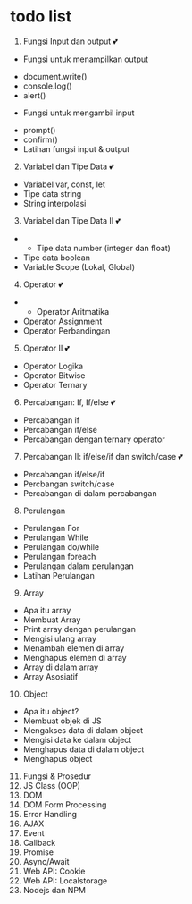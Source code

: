 # todo list
1. Fungsi Input dan output 💕
* Fungsi untuk menampilkan output
-	document.write()
-	console.log()
-	alert()
*	Fungsi untuk mengambil input
-	prompt()
-	confirm()
-	Latihan fungsi input & output

2. Variabel dan Tipe Data 💕
-   Variabel var, const, let
-	Tipe data string
-	String interpolasi

3. Variabel dan Tipe Data II 💕
- -	Tipe data number (integer dan float)
-	Tipe data boolean
-	Variable Scope (Lokal, Global)

4.  Operator 💕
- -	Operator Aritmatika
-	Operator Assignment
-	Operator Perbandingan

5. Operator II 💕
-	Operator Logika
-	Operator Bitwise
-	Operator Ternary

6. Percabangan: If, If/else 💕
-	Percabangan if
-	Percabangan if/else
-	Percabangan dengan ternary operator 

7. Percabangan II: if/else/if dan switch/case 💕
-	Percabangan if/else/if
-	Percbangan switch/case
-	Percabangan di dalam percabangan

8. Perulangan
-	Perulangan For
-	Perulangan While
-	Perulangan do/while
-	Perulangan foreach
-	Perulangan dalam perulangan
-	Latihan Perulangan

9. Array
-	Apa itu array
-	Membuat Array
-	Print array dengan perulangan
-	Mengisi ulang array
-	Menambah elemen di array
-	Menghapus elemen di array
-	Array di dalam array
-	Array Asosiatif

10. Object
-	Apa itu object?
-	Membuat objek di JS
-	Mengakses data di dalam object
-	Mengisi data ke dalam object
-	Menghapus data di dalam object
-	Menghapus object

11. Fungsi & Prosedur
12. JS Class (OOP)
13. DOM
14. DOM Form Processing
15. Error Handling
16. AJAX
17. Event
18. Callback
19. Promise
20. Async/Await
21. Web API: Cookie
22. Web API: Localstorage
23. Nodejs dan NPM


